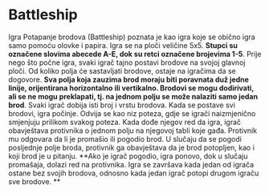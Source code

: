 # Battleship

Igra Potapanje brodova (Battleship) poznata je kao igra koje se obično igra samo pomoću olovke i papira. Igra se na ploči veličine 5x5. **Stupci su označene slovima abecede A-E, dok su retci označene brojevima 1-5**. Prije nego što počne igra, svaki igrač tajno postavi brodove na svojoj glavnoj ploči. Od koliko polja će sastavljati brodove, ostaje na igračima da se dogovore. **Sva polja koja zauzima brod moraju biti poravnata duž jedne linije, orijentirana horizontalno ili vertikalno. Brodovi se mogu dodirivati, ali se ne mogu preklapati, tj. na jednom polju se može nalaziti samo jedan brod**. Svaki igrač dobija isti broj i vrstu brodova. Kada se postave svi brodovi, igra počinje. Odvija se kao niz poteza, gdje se igrači naizmjenično smjenjuju prilikom svakog poteza. Kada dođe njegov red da igra, igrač obavještava protivnika o jednom polju na njegovoj tabli koje gađa. Protivnik mu odgovara da li je promašio ili pogodio brod. U slučaju da se pogodi posljednje polje broda, protivnik ga obavještava da je brod potopljen, kao i koji brod je u pitanju. **Ako je igrač pogodio, igra ponovo, dok u slučaju promašaja, dolazi red na protivnika. Igra se završava kada jedan od igrača ostane bez svojih brodova, odnosno kada jedan igrač potopi drugom igraču sve brodove. **
